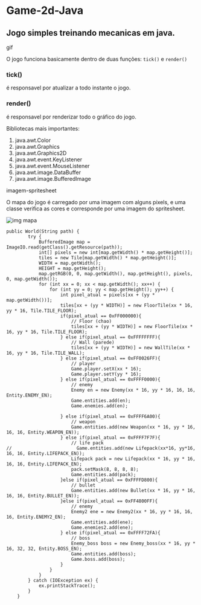 # Game-2d-Java
## Jogo simples treinando mecanicas em java.

gif

O jogo funciona basicamente dentro de duas funções:
`tick()` e `render()`

### tick() 
é responsavel por atualizar a todo instante o jogo.

### render()
é responsavel por renderizar todo o gráfico do jogo.

Bibliotecas mais importantes:
1. java.awt.Color
2. java.awt.Graphics
3. java.awt.Graphics2D
4. java.awt.event.KeyListener
5. java.awt.event.MouseListener
6. java.awt.image.DataBuffer
7. java.awt.image.BufferedImage

  imagem-spritesheet

O mapa do jogo é carregado por uma imagem com alguns pixels, e uma classe verifica as cores e corresponde
por uma imagem do spritesheet.

![img mapa]()

```
public World(String path) {
        try {
            BufferedImage map = ImageIO.read(getClass().getResource(path));
            int[] pixels = new int[map.getWidth() * map.getHeight()];
            tiles = new Tile[map.getWidth() * map.getHeight()];
            WIDTH = map.getWidth();
            HEIGHT = map.getHeight();
            map.getRGB(0, 0, map.getWidth(), map.getHeight(), pixels, 0, map.getWidth());
            for (int xx = 0; xx < map.getWidth(); xx++) {
                for (int yy = 0; yy < map.getHeight(); yy++) {
                    int pixel_atual = pixels[xx + (yy * map.getWidth())]; 
                    tiles[xx + (yy * WIDTH)] = new FloorTile(xx * 16, yy * 16, Tile.TILE_FLOOR);
                    if(pixel_atual == 0xFF000000){
                        // Floor (chao)
                        tiles[xx + (yy * WIDTH)] = new FloorTile(xx * 16, yy * 16, Tile.TILE_FLOOR);
                    } else if(pixel_atual == 0xFFFFFFFF){
                        // Wall (parede)
                        tiles[xx + (yy * WIDTH)] = new WallTile(xx * 16, yy * 16, Tile.TILE_WALL);
                    } else if(pixel_atual == 0xFF0026FF){
                        // player
                        Game.player.setX(xx * 16);
                        Game.player.setY(yy * 16);
                    } else if(pixel_atual == 0xFFFF0000){
                        // enemy
                        Enemy en = new Enemy(xx * 16, yy * 16, 16, 16, Entity.ENEMY_EN);
                        Game.entities.add(en);
                        Game.enemies.add(en);
                        
                    } else if(pixel_atual == 0xFFFF6A00){
                        // weapon
                        Game.entities.add(new Weapon(xx * 16, yy * 16, 16, 16, Entity.WEAPON_EN));
                    } else if(pixel_atual == 0xFFFF7F7F){
                        // life pack
//                        Game.entities.add(new Lifepack(xx*16, yy*16, 16, 16, Entity.LIFEPACK_EN));
                        Lifepack pack = new Lifepack(xx * 16, yy * 16, 16, 16, Entity.LIFEPACK_EN);
                        pack.setMask(8, 8, 8, 8);
                        Game.entities.add(pack);
                    }else if(pixel_atual == 0xFFFFD800){
                        // bullet
                        Game.entities.add(new Bullet(xx * 16, yy * 16, 16, 16, Entity.BULLET_EN));
                    }else if(pixel_atual == 0xFF4800FF){
                        // enemy
                        Enemy2 ene = new Enemy2(xx * 16, yy * 16, 16, 16, Entity.ENEMY2_EN);
                        Game.entities.add(ene);
                        Game.enemies2.add(ene);
                    } else if(pixel_atual == 0xFFFF72FA){
                        // boss
                        Enemy_boss boss = new Enemy_boss(xx * 16, yy * 16, 32, 32, Entity.BOSS_EN);
                        Game.entities.add(boss);
                        Game.boss.add(boss);
                    }
                }
            }
        } catch (IOException ex) {
            ex.printStackTrace();
        }
    }
```
